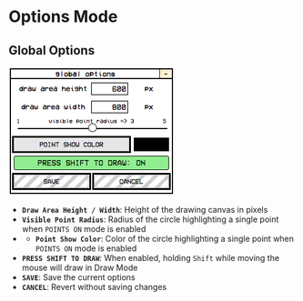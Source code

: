 # Options Mode

## Global Options

![efx mode](_media/options-mode-options.png ':class=docsImg')

-   **`Draw Area Height / Width`**: Height of the drawing canvas in pixels
-   **`Visible Point Radius`**: Radius of the circle highlighting a single point when `POINTS ON` mode is enabled
-   -   **`Point Show Color`**: Color of the circle highlighting a single point when `POINTS ON` mode is enabled
-   **`PRESS SHIFT TO DRAW`**: When enabled, holding `Shift` while moving the mouse will draw in Draw Mode
-   **`SAVE`**: Save the current options
-   **`CANCEL`**: Revert without saving changes
